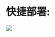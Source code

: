 # 快捷部署:
[![](https://www.herokucdn.com/deploy/button.png)](https://heroku.com/deploy?template=https://github.com/AethLi/magicstraw/tree/heroku)
